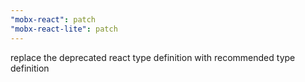 ```yaml
---
"mobx-react": patch
"mobx-react-lite": patch
---
```


replace the deprecated react type definition with recommended type definition
